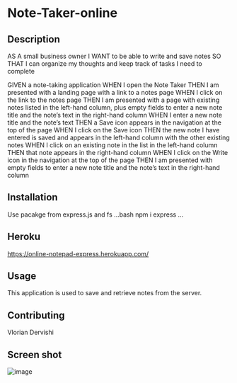 # Note-Taker-online 

## Description 

AS A small business owner
I WANT to be able to write and save notes
SO THAT I can organize my thoughts and keep track of tasks I need to complete

GIVEN a note-taking application
WHEN I open the Note Taker
THEN I am presented with a landing page with a link to a notes page
WHEN I click on the link to the notes page
THEN I am presented with a page with existing notes listed in the left-hand column, plus empty fields to enter a new note title and the note’s text in the right-hand column
WHEN I enter a new note title and the note’s text
THEN a Save icon appears in the navigation at the top of the page
WHEN I click on the Save icon
THEN the new note I have entered is saved and appears in the left-hand column with the other existing notes
WHEN I click on an existing note in the list in the left-hand column
THEN that note appears in the right-hand column
WHEN I click on the Write icon in the navigation at the top of the page
THEN I am presented with empty fields to enter a new note title and the note’s text in the right-hand column

## Installation 
Use pacakge from express.js and fs
...bash
npm i express
...
## Heroku
https://online-notepad-express.herokuapp.com/

## Usage 
This application is used to save and retrieve notes from the server.

## Contributing
Vlorian Dervishi 

## Screen shot
![image](https://user-images.githubusercontent.com/69487303/102830342-bf6e9d00-43ae-11eb-94ff-f5210fb8df3c.png)